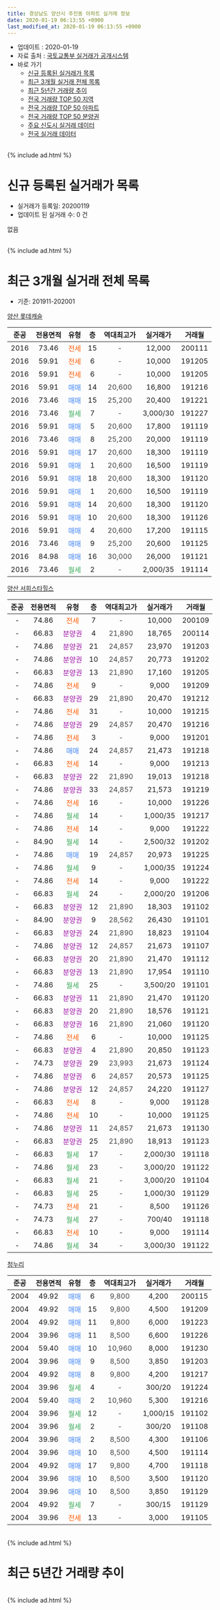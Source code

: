 ```yaml
---
title: 경상남도 양산시 주진동 아파트 실거래 정보
date: 2020-01-19 06:13:55 +0900
last_modified_at: 2020-01-19 06:13:55 +0900
---
```


* 업데이트 : 2020-01-19
* 자료 출처 : [국토교통부 실거래가 공개시스템](http://rt.molit.go.kr)
* 바로 가기
    * [신규 등록된 실거래가 목록](#신규-등록된-실거래가-목록)
    * [최근 3개월 실거래 전체 목록](#최근-3개월-실거래-전체-목록)
    * [최근 5년간 거래량 추이](#최근-5년간-거래량-추이)
    * [전국 거래량 TOP 50 지역](https://apt-info.github.io/apt-trade-info/최근-3개월-전국에서-가장-거래가-많이-발생한-지역)
    * [전국 거래량 TOP 50 아파트](https://apt-info.github.io/apt-trade-info/최근-3개월-전국에서-가장-거래가-많이-발생한-아파트)
    * [전국 거래량 TOP 50 분양권](https://apt-info.github.io/apt-trade-info/최근-3개월-전국에서-가장-거래가-많이-발생한-분양권)
    * [주요 신도시 실거래 데이터](https://apt-info.github.io/apt-trade-info/주요-신도시)
    * [전국 실거래 데이터](https://apt-info.github.io/apt-trade-info/전국)
<br>
{% include ad.html %}
<br>

# 신규 등록된 실거래가 목록
* 실거래가 등록일: 20200119
* 업데이트 된 실거래 수: 0 건

없음

<br>
{% include ad.html %}
<br>

# 최근 3개월 실거래 전체 목록
* 기준: 201911-202001


[양산 롯데캐슬](https://search.naver.com/search.naver?query=%EA%B2%BD%EC%83%81%EB%82%A8%EB%8F%84+%EC%96%91%EC%82%B0%EC%8B%9C+%EC%A3%BC%EC%A7%84%EB%8F%99+%EC%96%91%EC%82%B0+%EB%A1%AF%EB%8D%B0%EC%BA%90%EC%8A%AC)

|준공|전용면적|유형|층|역대최고가|실거래가|거래월|
|:---:|:---:|:---:|:---:|:---:|:---:|:---:|
|2016|73.46|<span style="color:#ff5a00">전세</span>|15|<span style="color:#444444">-</span>|12,000|200111|
|2016|59.91|<span style="color:#ff5a00">전세</span>|6|<span style="color:#444444">-</span>|10,000|191205|
|2016|59.91|<span style="color:#ff5a00">전세</span>|6|<span style="color:#444444">-</span>|10,000|191205|
|2016|59.91|<span style="color:#4285f3">매매</span>|14|<span style="color:#444444">20,600</span>|16,800|191216|
|2016|73.46|<span style="color:#4285f3">매매</span>|15|<span style="color:#444444">25,200</span>|20,400|191221|
|2016|73.46|<span style="color:#34a853">월세</span>|7|<span style="color:#444444">-</span>|3,000/30|191227|
|2016|59.91|<span style="color:#4285f3">매매</span>|5|<span style="color:#444444">20,600</span>|17,800|191119|
|2016|73.46|<span style="color:#4285f3">매매</span>|8|<span style="color:#444444">25,200</span>|20,000|191119|
|2016|59.91|<span style="color:#4285f3">매매</span>|17|<span style="color:#444444">20,600</span>|18,300|191119|
|2016|59.91|<span style="color:#4285f3">매매</span>|1|<span style="color:#444444">20,600</span>|16,500|191119|
|2016|59.91|<span style="color:#4285f3">매매</span>|18|<span style="color:#444444">20,600</span>|18,300|191120|
|2016|59.91|<span style="color:#4285f3">매매</span>|1|<span style="color:#444444">20,600</span>|16,500|191119|
|2016|59.91|<span style="color:#4285f3">매매</span>|14|<span style="color:#444444">20,600</span>|18,300|191120|
|2016|59.91|<span style="color:#4285f3">매매</span>|10|<span style="color:#444444">20,600</span>|18,300|191126|
|2016|59.91|<span style="color:#4285f3">매매</span>|4|<span style="color:#444444">20,600</span>|17,200|191115|
|2016|73.46|<span style="color:#4285f3">매매</span>|9|<span style="color:#444444">25,200</span>|20,600|191125|
|2016|84.98|<span style="color:#4285f3">매매</span>|16|<span style="color:#444444">30,000</span>|26,000|191121|
|2016|73.46|<span style="color:#34a853">월세</span>|2|<span style="color:#444444">-</span>|2,000/35|191114|

[양산 서희스타힐스](https://search.naver.com/search.naver?query=%EA%B2%BD%EC%83%81%EB%82%A8%EB%8F%84+%EC%96%91%EC%82%B0%EC%8B%9C+%EC%A3%BC%EC%A7%84%EB%8F%99+%EC%96%91%EC%82%B0+%EC%84%9C%ED%9D%AC%EC%8A%A4%ED%83%80%ED%9E%90%EC%8A%A4)

|준공|전용면적|유형|층|역대최고가|실거래가|거래월|
|:---:|:---:|:---:|:---:|:---:|:---:|:---:|
|-|74.86|<span style="color:#ff5a00">전세</span>|7|<span style="color:#444444">-</span>|10,000|200109|
|-|66.83|<span style="color:#9C11A5">분양권</span>|4|<span style="color:#444444">21,890</span>|18,765|200114|
|-|74.86|<span style="color:#9C11A5">분양권</span>|21|<span style="color:#444444">24,857</span>|23,970|191203|
|-|74.86|<span style="color:#9C11A5">분양권</span>|10|<span style="color:#444444">24,857</span>|20,773|191202|
|-|66.83|<span style="color:#9C11A5">분양권</span>|13|<span style="color:#444444">21,890</span>|17,160|191205|
|-|74.86|<span style="color:#ff5a00">전세</span>|9|<span style="color:#444444">-</span>|9,000|191209|
|-|66.83|<span style="color:#9C11A5">분양권</span>|29|<span style="color:#444444">21,890</span>|20,470|191212|
|-|74.86|<span style="color:#ff5a00">전세</span>|31|<span style="color:#444444">-</span>|10,000|191215|
|-|74.86|<span style="color:#9C11A5">분양권</span>|29|<span style="color:#444444">24,857</span>|20,470|191216|
|-|74.86|<span style="color:#ff5a00">전세</span>|3|<span style="color:#444444">-</span>|9,000|191201|
|-|74.86|<span style="color:#4285f3">매매</span>|24|<span style="color:#444444">24,857</span>|21,473|191218|
|-|66.83|<span style="color:#ff5a00">전세</span>|14|<span style="color:#444444">-</span>|9,000|191213|
|-|66.83|<span style="color:#9C11A5">분양권</span>|22|<span style="color:#444444">21,890</span>|19,013|191218|
|-|74.86|<span style="color:#9C11A5">분양권</span>|33|<span style="color:#444444">24,857</span>|21,573|191219|
|-|74.86|<span style="color:#ff5a00">전세</span>|16|<span style="color:#444444">-</span>|10,000|191226|
|-|74.86|<span style="color:#34a853">월세</span>|14|<span style="color:#444444">-</span>|1,000/35|191217|
|-|74.86|<span style="color:#ff5a00">전세</span>|14|<span style="color:#444444">-</span>|9,000|191222|
|-|84.90|<span style="color:#34a853">월세</span>|14|<span style="color:#444444">-</span>|2,500/32|191202|
|-|74.86|<span style="color:#4285f3">매매</span>|19|<span style="color:#444444">24,857</span>|20,973|191225|
|-|74.86|<span style="color:#34a853">월세</span>|9|<span style="color:#444444">-</span>|1,000/35|191224|
|-|74.86|<span style="color:#ff5a00">전세</span>|14|<span style="color:#444444">-</span>|9,000|191222|
|-|66.83|<span style="color:#34a853">월세</span>|24|<span style="color:#444444">-</span>|2,000/20|191206|
|-|66.83|<span style="color:#9C11A5">분양권</span>|12|<span style="color:#444444">21,890</span>|18,303|191102|
|-|84.90|<span style="color:#9C11A5">분양권</span>|9|<span style="color:#444444">28,562</span>|26,430|191101|
|-|66.83|<span style="color:#9C11A5">분양권</span>|24|<span style="color:#444444">21,890</span>|18,823|191104|
|-|74.86|<span style="color:#9C11A5">분양권</span>|12|<span style="color:#444444">24,857</span>|21,673|191107|
|-|66.83|<span style="color:#9C11A5">분양권</span>|20|<span style="color:#444444">21,890</span>|21,470|191112|
|-|66.83|<span style="color:#9C11A5">분양권</span>|13|<span style="color:#444444">21,890</span>|17,954|191110|
|-|74.86|<span style="color:#34a853">월세</span>|25|<span style="color:#444444">-</span>|3,500/20|191101|
|-|66.83|<span style="color:#9C11A5">분양권</span>|11|<span style="color:#444444">21,890</span>|21,470|191120|
|-|66.83|<span style="color:#9C11A5">분양권</span>|20|<span style="color:#444444">21,890</span>|18,576|191121|
|-|66.83|<span style="color:#9C11A5">분양권</span>|16|<span style="color:#444444">21,890</span>|21,060|191120|
|-|74.86|<span style="color:#ff5a00">전세</span>|6|<span style="color:#444444">-</span>|10,000|191125|
|-|66.83|<span style="color:#9C11A5">분양권</span>|4|<span style="color:#444444">21,890</span>|20,850|191123|
|-|74.73|<span style="color:#9C11A5">분양권</span>|29|<span style="color:#444444">23,993</span>|21,673|191124|
|-|74.86|<span style="color:#9C11A5">분양권</span>|6|<span style="color:#444444">24,857</span>|20,573|191125|
|-|74.86|<span style="color:#9C11A5">분양권</span>|12|<span style="color:#444444">24,857</span>|24,220|191127|
|-|66.83|<span style="color:#ff5a00">전세</span>|8|<span style="color:#444444">-</span>|9,000|191128|
|-|74.86|<span style="color:#ff5a00">전세</span>|10|<span style="color:#444444">-</span>|10,000|191125|
|-|74.86|<span style="color:#9C11A5">분양권</span>|11|<span style="color:#444444">24,857</span>|21,673|191130|
|-|66.83|<span style="color:#9C11A5">분양권</span>|25|<span style="color:#444444">21,890</span>|18,913|191123|
|-|66.83|<span style="color:#34a853">월세</span>|17|<span style="color:#444444">-</span>|2,000/30|191118|
|-|74.86|<span style="color:#34a853">월세</span>|23|<span style="color:#444444">-</span>|3,000/20|191122|
|-|66.83|<span style="color:#34a853">월세</span>|21|<span style="color:#444444">-</span>|3,000/20|191104|
|-|66.83|<span style="color:#34a853">월세</span>|25|<span style="color:#444444">-</span>|1,000/30|191129|
|-|74.73|<span style="color:#ff5a00">전세</span>|21|<span style="color:#444444">-</span>|8,500|191126|
|-|74.73|<span style="color:#34a853">월세</span>|27|<span style="color:#444444">-</span>|700/40|191118|
|-|66.83|<span style="color:#ff5a00">전세</span>|10|<span style="color:#444444">-</span>|9,000|191114|
|-|74.86|<span style="color:#34a853">월세</span>|34|<span style="color:#444444">-</span>|3,000/30|191122|


<script async src="//pagead2.googlesyndication.com/pagead/js/adsbygoogle.js"></script>
<!-- 기본 -->
<ins class="adsbygoogle"
     style="display:block"
     data-ad-client="ca-pub-1142216861245946"
     data-ad-slot="4805727019"
     data-ad-format="auto"
     data-full-width-responsive="true"></ins>
<script>
(adsbygoogle = window.adsbygoogle || []).push({});
</script>


[청누리](https://search.naver.com/search.naver?query=%EA%B2%BD%EC%83%81%EB%82%A8%EB%8F%84+%EC%96%91%EC%82%B0%EC%8B%9C+%EC%A3%BC%EC%A7%84%EB%8F%99+%EC%B2%AD%EB%88%84%EB%A6%AC)

|준공|전용면적|유형|층|역대최고가|실거래가|거래월|
|:---:|:---:|:---:|:---:|:---:|:---:|:---:|
|2004|49.92|<span style="color:#4285f3">매매</span>|6|<span style="color:#444444">9,800</span>|4,200|200115|
|2004|49.92|<span style="color:#4285f3">매매</span>|15|<span style="color:#444444">9,800</span>|4,500|191209|
|2004|49.92|<span style="color:#4285f3">매매</span>|11|<span style="color:#444444">9,800</span>|6,000|191223|
|2004|39.96|<span style="color:#4285f3">매매</span>|11|<span style="color:#444444">8,500</span>|6,600|191226|
|2004|59.40|<span style="color:#4285f3">매매</span>|10|<span style="color:#444444">10,960</span>|8,000|191230|
|2004|39.96|<span style="color:#4285f3">매매</span>|9|<span style="color:#444444">8,500</span>|3,850|191203|
|2004|49.92|<span style="color:#4285f3">매매</span>|8|<span style="color:#444444">9,800</span>|4,200|191217|
|2004|39.96|<span style="color:#34a853">월세</span>|4|<span style="color:#444444">-</span>|300/20|191224|
|2004|59.40|<span style="color:#4285f3">매매</span>|2|<span style="color:#444444">10,960</span>|5,300|191216|
|2004|39.96|<span style="color:#34a853">월세</span>|12|<span style="color:#444444">-</span>|1,000/15|191102|
|2004|39.96|<span style="color:#34a853">월세</span>|2|<span style="color:#444444">-</span>|300/20|191108|
|2004|39.96|<span style="color:#4285f3">매매</span>|2|<span style="color:#444444">8,500</span>|4,300|191106|
|2004|39.96|<span style="color:#4285f3">매매</span>|10|<span style="color:#444444">8,500</span>|4,500|191114|
|2004|49.92|<span style="color:#4285f3">매매</span>|17|<span style="color:#444444">9,800</span>|4,700|191118|
|2004|39.96|<span style="color:#4285f3">매매</span>|10|<span style="color:#444444">8,500</span>|3,500|191120|
|2004|39.96|<span style="color:#4285f3">매매</span>|10|<span style="color:#444444">8,500</span>|3,850|191129|
|2004|49.92|<span style="color:#34a853">월세</span>|7|<span style="color:#444444">-</span>|300/15|191129|
|2004|39.96|<span style="color:#ff5a00">전세</span>|13|<span style="color:#444444">-</span>|3,000|191105|


<br>
{% include ad.html %}
<br>

# 최근 5년간 거래량 추이


<div style="width:100%;">
    <canvas id="deal_progress" height="200"></canvas>
</div>

<script>
new Chart(document.getElementById("deal_progress"), {
    type: 'line',
    data: {
        labels: ['201501','201502','201503','201504','201505','201506','201507','201508','201509','201510','201511','201512','201601','201602','201603','201604','201605','201606','201607','201608','201609','201610','201611','201612','201701','201702','201703','201704','201705','201706','201707','201708','201709','201710','201711','201712','201801','201802','201803','201804','201805','201806','201807','201808','201809','201810','201811','201812','201901','201902','201903','201904','201905','201906','201907','201908','201909','201910','201911','201912','202001'],
        datasets: [{
            label: '매매',
            pointRadius: 1,
            data: [1, 1, 8, 5, 2, 4, 1, 2, 5, 17, 5, 1, 2, 4, 8, 4, 3, 6, 3, 2, 7, 5, 2, 6, 4, 3, 4, 3, 8, 4, 7, 4, 3, 3, 9, 3, 8, 5, 8, 8, 9, 11, 7, 5, 3, 8, 10, 6, 13, 8, 2, 4, 4, 8, 11, 15, 25, 33, 31, 18, 2],
            borderColor: "rgba(255, 201, 14, 1)",
            backgroundColor: "rgba(255, 201, 14, 0.5)",
            fill: false,
            lineTension: 0
        },{
            label: '전월세',
            pointRadius: 1,
            data: [5, 5, 4, 7, 3, 6, 6, 5, 3, 5, 5, 3, 8, 6, 5, 6, 6, 6, 6, 19, 20, 16, 12, 14, 7, 7, 6, 4, 4, 4, 7, 6, 6, 6, 6, 7, 5, 5, 4, 5, 8, 4, 9, 13, 10, 6, 9, 10, 5, 11, 6, 3, 5, 8, 9, 3, 12, 32, 17, 15, 2],
            borderColor: "rgba(0, 141, 185, 1)",
            backgroundColor: "rgba(0, 141, 185, 0.5)",
            fill: false,
            lineTension: 0
        }
        ]
    },
    options: {
        responsive: true,
        title: {
            display: false
        },
        tooltips: {
            mode: 'index',
            intersect: false
        },
        hover: {
            mode: 'nearest',
            intersect: true
        },
        scales: {
            xAxes: [{
                display: true,
                scaleLabel: {
                    display: true,
                    labelString: '년/월'
                }
            }],
            yAxes: [{
                display: true,
                ticks: {
                    suggestedMin: 0,
                },
                scaleLabel: {
                    display: true,
                    labelString: '실거래 수'
                }
            }]
        }
    }
});

</script>


<br>
{% include ad.html %}
<br>

